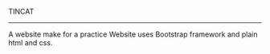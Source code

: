TINCAT
__________________________________________________________
A website make for a practice 
Website uses Bootstrap framework and plain html and css.
